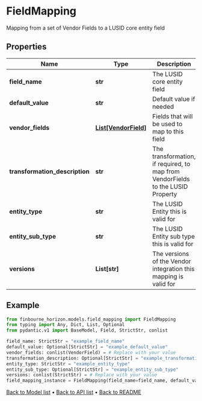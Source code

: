 # FieldMapping

Mapping from a set of Vendor Fields to a LUSID core entity field
## Properties
Name | Type | Description | Notes
------------ | ------------- | ------------- | -------------
**field_name** | **str** | The LUSID core entity field | 
**default_value** | **str** | Default value if needed | [optional] 
**vendor_fields** | [**List[VendorField]**](VendorField.md) | Fields that will be used to map to this field | 
**transformation_description** | **str** | The transformation, if required, to map from VendorFields to the LUSID Property | [optional] 
**entity_type** | **str** | The LUSID Entity this is valid for | 
**entity_sub_type** | **str** | The LUSID Entity sub type this is valid for | [optional] 
**versions** | **List[str]** | The versions of the Vendor integration this mapping is valid for | 
## Example

```python
from finbourne_horizon.models.field_mapping import FieldMapping
from typing import Any, Dict, List, Optional
from pydantic.v1 import BaseModel, Field, StrictStr, conlist

field_name: StrictStr = "example_field_name"
default_value: Optional[StrictStr] = "example_default_value"
vendor_fields: conlist(VendorField) = # Replace with your value
transformation_description: Optional[StrictStr] = "example_transformation_description"
entity_type: StrictStr = "example_entity_type"
entity_sub_type: Optional[StrictStr] = "example_entity_sub_type"
versions: conlist(StrictStr) = # Replace with your value
field_mapping_instance = FieldMapping(field_name=field_name, default_value=default_value, vendor_fields=vendor_fields, transformation_description=transformation_description, entity_type=entity_type, entity_sub_type=entity_sub_type, versions=versions)

```

[Back to Model list](../README.md#documentation-for-models) &#8226; [Back to API list](../README.md#documentation-for-api-endpoints) &#8226; [Back to README](../README.md)

